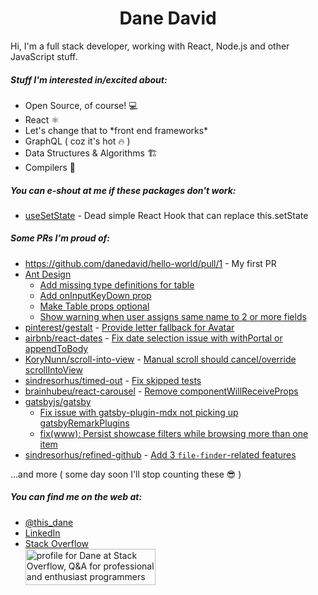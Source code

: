 # <div style="text-align:center">Dane David</div>

Hi, I'm a full stack developer, working with React, Node.js and other JavaScript stuff.

##### Stuff I'm interested in/excited about:

- Open Source, of course! 💻
- React ⚛
- Let's change that to \*front end frameworks\*
- GraphQL ( coz it's hot 🔥 )
- Data Structures & Algorithms 🏗
- Compilers 🐉

##### You can e-shout at me if these packages don't work:

- [useSetState](https://www.npmjs.com/package/@danedavid/usesetstate) - Dead simple React Hook that can replace this.setState

##### Some PRs I'm proud of:

- https://github.com/danedavid/hello-world/pull/1 - My first PR
- [Ant Design](https://github.com/ant-design/ant-design)
	- [Add missing type definitions for table](https://github.com/ant-design/ant-design/pull/8511)
  - [Add onInputKeyDown prop](https://github.com/react-component/select/pull/252)
  - [Make Table props optional](https://github.com/ant-design/ant-design/pull/8515)
  - [Show warning when user assigns same name to 2 or more fields](https://github.com/react-component/form/pull/297)
- [pinterest/gestalt](https://github.com/pinterest/gestalt) - [Provide letter fallback for Avatar](https://github.com/pinterest/gestalt/pull/167)
- [airbnb/react-dates](https://github.com/airbnb/react-dates) - [Fix date selection issue with withPortal or appendToBody](https://github.com/airbnb/react-dates/pull/1540)
- [KoryNunn/scroll-into-view](https://github.com/KoryNunn/scroll-into-view) - [Manual scroll should cancel/override scrollIntoView](https://github.com/KoryNunn/scroll-into-view/pull/59)
- [sindresorhus/timed-out](https://github.com/sindresorhus/timed-out/pull/24) - [Fix skipped tests](https://github.com/sindresorhus/timed-out/pull/24)
- [brainhubeu/react-carousel](https://github.com/brainhubeu/react-carousel) - [Remove componentWillReceiveProps](https://github.com/brainhubeu/react-carousel/pull/197)
- [gatsbyjs/gatsby](https://github.com/gatsbyjs/gatsby)
  - [Fix issue with gatsby-plugin-mdx not picking up gatsbyRemarkPlugins](https://github.com/gatsbyjs/gatsby/pull/24194)
  - [fix(www): Persist showcase filters while browsing more than one item](https://github.com/gatsbyjs/gatsby/pull/11063)
- [sindresorhus/refined-github](https://github.com/sindresorhus/refined-github) - [Add 3 `file-finder`-related features](https://github.com/sindresorhus/refined-github/pull/2825)

...and more ( some day soon I'll stop counting these 😎 )

##### You can find me on the web at:

- [@this_dane](https://twitter.com/this_dane)
- [LinkedIn](https://www.linkedin.com/in/dane-david/)
- [Stack Overflow](https://stackoverflow.com/users/6473435/dane?tab=profile)  
<a href="https://stackoverflow.com/users/6473435/dane"><img src="https://stackoverflow.com/users/flair/6473435.png" width="208" height="58" alt="profile for Dane at Stack Overflow, Q&amp;A for professional and enthusiast programmers" title="profile for Dane at Stack Overflow, Q&amp;A for professional and enthusiast programmers"></a>
